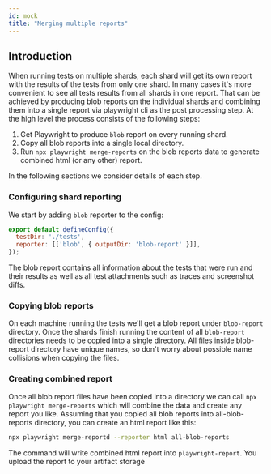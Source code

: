 ```yaml
---
id: mock
title: "Merging multiple reports"
---
```


## Introduction

When running tests on multiple shards, each shard will get its own report with the results of the tests from only one shard. In many cases it's more convenient to see all tests results from all shards in one report. That can be achieved by producing blob reports on the individual shards and combining them into a single report via playwright cli as the post processing step. At the high level the process consists of the following steps:

1. Get Playwright to produce `blob` report on every running shard.
2. Copy all blob reports into a single local directory.
3. Run `npx playwright merge-reports` on the blob reports data to generate combined html (or any other) report.

In the following sections we consider details of each step.

### Configuring shard reporting

We start by adding `blob` reporter to the config:

```js
export default defineConfig({
  testDir: './tests',
  reporter: [['blob', { outputDir: 'blob-report' }]],
});
```

The blob report contains all information about the tests that were run and their results as well as all test attachments such as traces and screenshot diffs.

### Copying blob reports

 On each machine running the tests we'll get a blob report under `blob-report` directory. Once the shards finish running the content of all `blob-report` directories needs to be copied into a single directory. All files inside blob-report directory have unique names, so don't worry about possible name collisions when copying the files.

### Creating combined report

Once all blob report files have been copied into a directory we can call `npx playwright merge-reports` which will combine the data and create any report you like. Assuming that you copied all blob reports into all-blob-reports directory, you can create an html report like this:

```sh
npx playwright merge-reportd --reporter html all-blob-reports
```
The command will write combined html report into `playwright-report`. You upload the report to your artifact storage 

